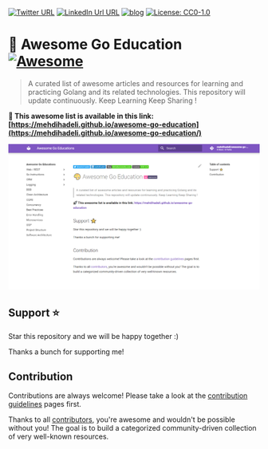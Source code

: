 [![Twitter URL](https://img.shields.io/badge/-@mehdi_hadeli-%231DA1F2?style=flat-square&logo=twitter&logoColor=ffffff)](https://twitter.com/mehdi_hadeli)
[![LinkedIn Url URL](https://img.shields.io/badge/-mehdihadeli-blue?style=flat-square&logo=linkedin&logoColor=ffffff)](https://www.linkedin.com/in/mehdihadeli/)
[![blog](https://img.shields.io/badge/blog-dotnetuniversity.com-brightgreen?style=flat-square)](https://dotnetuniversity.com/)
[![License: CC0-1.0](https://img.shields.io/badge/License-CC0%201.0-brightgreen.svg?style=flat-square)](http://creativecommons.org/publicdomain/zero/1.0/)

# 🎨 Awesome Go Education [![Awesome](https://awesome.re/badge-flat2.svg)](https://awesome.re)
> A curated list of awesome articles and resources for learning and practicing Golang and its related technologies. This repository will update continuously. Keep Learning Keep Sharing !

**🚀 This awesome list is available in this link:**
**[https://mehdihadeli.github.io/awesome-go-education](https://mehdihadeli.github.io/awesome-go-education/)**

<a href="https://mehdihadeli.github.io/awesome-go-education"> ![home page](assets/home.png) </a>

## Support ⭐

Star this repository and we will be happy together :)

Thanks a bunch for supporting me!

## Contribution

Contributions are always welcome! Please take a look at the [contribution guidelines](https://github.com/mehdihadeli/awesome-go-education/blob/master/contributing.md) pages first.

Thanks to all [contributors](https://github.com/mehdihadeli/awesome-go-education/graphs/contributors), you're awesome and wouldn't be possible without you! The goal is to build a categorized community-driven collection of very well-known resources.